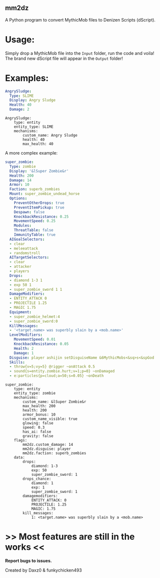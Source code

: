 ## mm2dz
A Python program to convert MythicMob files to Denizen Scripts (dScript).


# Usage:

Simply drop a MythicMob file into the `Input` folder, run the code and voila! The brand new dScript file will appear in the `Output` folder!





# Examples:

```yml
AngrySludge:
  Type: SLIME
  Display: Angry Sludge
  Health: 40
  Damage: 2
```


```denizenscript
AngrySludge:
    type: entity
    entity_type: SLIME
    mechanisms:
        custom_name: Angry Sludge
        health: 40
        max_health: 40
```

A more complex example:

```yml
super_zombie:
  Type: zombie
  Display: '&lSuper Zombie&r'
  Health: 200
  Damage: 14
  Armor: 10
  Faction: superb_zombies
  Mount: super_zombie_undead_horse
  Options:
    PreventOtherDrops: true
    PreventItemPickup: true
    Despawn: false
    KnockbackResistance: 0.25
    MovementSpeed: 0.25
    Modules:
    ThreatTable: false
    ImmunityTable: true
  AIGoalSelectors:
  - clear
  - meleeattack
  - randomstroll
  AITargetSelectors:
  - clear
  - attacker
  - players
  Drops:
  - diamond 1-3 1
  - exp 50 1
  - super_zombie_sword 1 1
  DamageModifiers:
  - ENTITY_ATTACK 0
  - PROJECTILE 1.25
  - MAGIC 1.75
  Equipment:
  - super_zombie_helmet:4
  - super_zombie_sword:0
  KillMessages:
  - '<target.name> was superbly slain by a <mob.name>'
  LevelModifiers:
    MovementSpeed: 0.01
    KnockbackResistance: 0.05
    Health: 2
    Damage: 1
  Disguise: player ashijin setDisguiseName &6MythicMobs<&sq>s<&spGod
  Skills:
  - throw{v=5;vy=5} @rigger ~onAttack 0.5
  - sound{s=entity.zombie.hurt;v=1;p=0} ~onDamaged
  - e:particles{p=cloud;a=50;s=0.05} ~onDeath
```


```denizenscript
super_zombie:
    type: entity
    entity_type: zombie
    mechanisms:
        custom_name: &lSuper Zombie&r
        max_health: 200
        health: 200
        armor_bonus: 10
        custom_name_visible: true
        glowing: false
        speed: 0.3
        has_ai: false
        gravity: false
    flags:
        mm2dz.custom_damage: 14
        mm2dz.disguise: player
        mm2dz.faction: superb_zombies
    data:
        drops:
            diamond: 1-3
            exp: 50
            super_zombie_sword: 1
        drops_chance:
            diamond: 1
            exp: 1
            super_zombie_sword: 1
        damagemodifiers:
            ENTITY_ATTACK: 0
            PROJECTILE: 1.25
            MAGIC: 1.75
        kill_messages:
            1: <target.name> was superbly slain by a <mob.name>

```


# >> Most features are still in the works <<


**Report bugs to issues.**

Created by Daxz0 & funkychicken493
